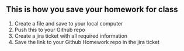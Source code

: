 ## This is how you save your homework for class

1. Create a file and save to your local computer
1. Push this to your Github repo
1. Create a jira ticket with all required information
1. Save the link to your Github Homework repo in the jira ticket
